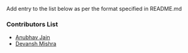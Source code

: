 Add entry to the list below as per the format specified in README.md

### Contributors List
- [Anubhav Jain](https://github.com/develop-build/)
- [Devansh Mishra](https://github.com/CircleJerkHug/)

